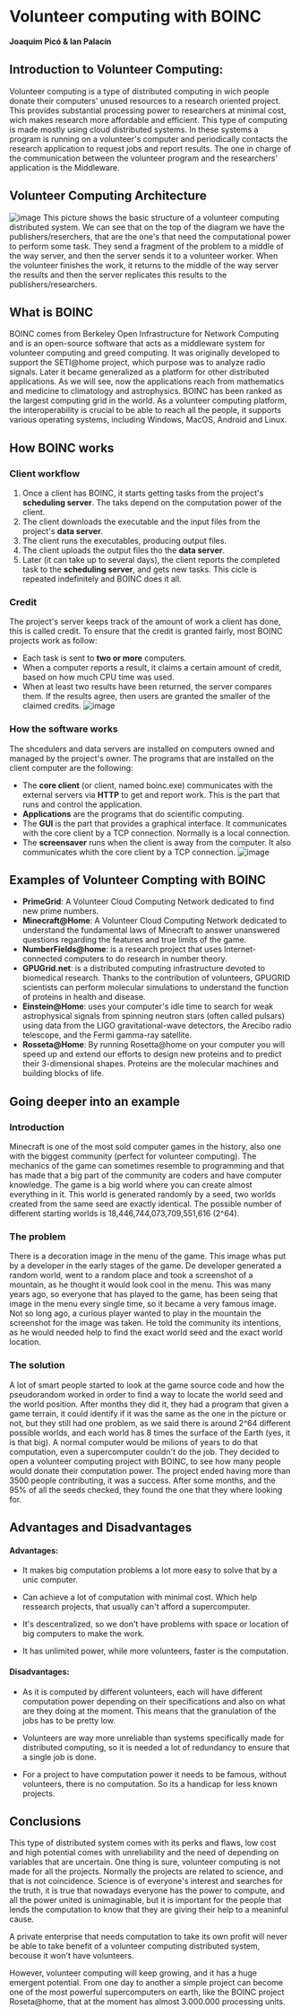 # Volunteer   computing   with   BOINC

**Joaquim Picó & Ian Palacín**

## Introduction to Volunteer Computing:

Volunteer computing is a type of distributed computing in wich people donate their computers' unused resources
to a research oriented project. This provides substantial processing power to researchers at minimal cost, 
wich makes research more affordable and efficient. This type of computing is made mostly using cloud 
distributed systems. In these systems a program is running on a volunteer's computer and periodically contacts 
the research application to request jobs and report results. The one in charge of the communication between
the volunteer program and the researchers' application is the Middleware.    

## Volunteer Computing Architecture

![image](architecture.png)
This picture shows the basic structure of a volunteer computing 
distributed system. We can see that on the top of the diagram we 
have the publishers/reserchers, that are the one's that need the 
computational power to perform some task. They send a fragment of 
the problem to a middle of the way server, and then the server sends 
it to a volunteer worker. When the volunteer finishes the work, it 
returns to the middle of the way server the results and then the 
server replicates this results to the publishers/researchers.

## What is BOINC

BOINC comes from Berkeley Open Infrastructure for Network Computing and is an open-source software that acts
as a middleware system for volunteer computing and greed computing. It was originally developed to support 
the SETI@home project, which purpose was to analyze radio signals. Later it became generalized as a platform
for other distributed applications. As we will see, now the applications reach from mathematics and medicine to
climatology and astrophysics. 
BOINC has been ranked as the largest computing grid in the world. As a volunteer computing platform, the
interoperability is crucial to be able to reach all the people, it supports various operating systems, 
including Windows, MacOS, Android and Linux.

## How BOINC works
### Client workflow
1. Once a client has BOINC, it starts getting tasks from the project's **scheduling server**. The taks depend on the computation power of the client.
2. The client downloads the executable and the input files from the project's **data server**.
3. The client runs the executables, producing output files.
4. The client uploads the output files tho the **data server**.
5. Later (it can take up to several days), the client reports the completed task to the **scheduling server**, and gets new tasks.
This cicle is repeated indefinitely and BOINC does it all.

### Credit

The project's server keeps track of the amount of work a client has done, this is called credit. To ensure that the credit 
is granted fairly, most BOINC projects work as follow:
* Each task is sent to **two or more** computers.
* When a computer reports a result, it claims a certain amount of credit, based on how much CPU time was used.
* When at least two results have been returned, the server compares them. If the results agree, then users are granted the smaller of the claimed credits.
![image](credit.png)

### How the software works

The shcedulers and data servers are installed on computers owned and managed by the project's owner. The programs that are installed 
on the client computer are the following:
* The **core client** (or client, named boinc.exe) communicates with the external servers via **HTTP** to get and report work. This is the part
that runs and control the application.
* **Applications** are the programs that do scientific computing.
* The **GUI** is the part that provides a graphical interface. It communicates with the core client by a TCP connection. Normally is a local connection.
* The **screensaver** runs when the client is away from the computer. It also communicates whith the core client by a TCP connection.
![image](client.png)


## Examples of Volunteer Compting with BOINC

* **PrimeGrid**: A Volunteer Cloud Computing Network dedicated to find new prime numbers.
* **Minecraft@Home**: A Volunteer Cloud Computing Network dedicated to understand the fundamental laws of
Minecraft to answer unanswered questions regarding the features and true limits of the game.
* **NumberFields@home**: is a research project that uses Internet-connected computers to do research in number
theory. 
* **GPUGrid.net**: is a distributed computing infrastructure devoted to biomedical research. Thanks to the 
contribution of volunteers, GPUGRID scientists can perform molecular simulations to understand the function
of proteins in health and disease.
* **Einstein@Home**: uses your computer's idle time to search for weak astrophysical signals from spinning 
neutron stars (often called pulsars) using data from the LIGO gravitational-wave detectors, the Arecibo 
radio telescope, and the Fermi gamma-ray satellite.
* **Rosseta@Home**: By running Rosetta@home on your computer you will speed up and extend our efforts to design 
new proteins and to predict their 3-dimensional shapes. Proteins are the molecular machines and building 
blocks of life. 

## Going deeper into an example
### Introduction
Minecraft is one of the most sold computer games in the history, also one with the biggest community (perfect for volunteer computing).
The mechanics of the game can sometimes resemble to programming and that has made that a big part of the community are coders and
have computer knowledge. The game is a big world where you can create almost everything in it. This world is generated randomly by a
seed, two worlds created from the same seed are exactly identical. The possible number of different starting worlds is 
18,446,744,073,709,551,616 (2^64). 

### The problem
There is a decoration image in the menu of the game. This image whas put by a developer in the early stages of the game. 
De developer generated a random world, went to a random place and took a screenshot of a mountain, as he thought it would look cool
in the menu. This was many years ago, so everyone that has played to the game, has been seing that image in the menu every single time,
so it became a very famous image. 
Not so long ago, a curious player wanted to play in the mountain the screenshot for the image was taken. He told the community its intentions,
as he would needed help to find the exact world seed and the exact world location.

### The solution
A lot of smart people started to look at the game source code and how the pseudorandom worked in order to find a way to locate the world seed and 
the world position. After months they did it, they had a program that given a game terrain, it could identify if it was the same as the one in 
the picture or not, but they still had one problem, as we said there is around 2^64 different possible worlds, and each world has 8 times the surface
of the Earth (yes, it is that big). A normal computer would be milions of years to do that computation, even a supercomputer couldn't do the job.
They decided to open a volunteer computing project with BOINC, to see how many people would donate their computation power. The project ended having
more than 3500 people contributing, it was a success. After some months, and the 95% of all the seeds checked, they found the one that they where 
looking for.

## Advantages and Disadvantages
#### Advantages:
* It makes big computation problems a lot more easy to solve that by a
unic computer.

* Can achieve a lot of computation with minimal cost. Which help ressearch
 projects, that usually can't afford a supercomputer.

* It's descentralized, so we don't have problems with space or 
location of big computers to make the work.

* It has unlimited power, while more volunteers, faster is the computation.

#### Disadvantages:
* As it is computed by different volunteers, each will
 have different computation power depending on their 
 specifications and also on what are they doing at the moment.
 This means that the granulation of the jobs has to be pretty low.

* Volunteers are way more unreliable than systems specifically made
 for distributed computing, so it is needed a lot of redundancy 
 to ensure that a single job is done.

* For a project to have computation power it needs to be famous,
 without volunteers, there is no computation. So its a handicap
 for less known projects.

## Conclusions
This type of distributed system comes with its perks and flaws, 
low cost and high potential comes with unreliability and the need
of depending on variables that are uncertain. One thing is sure,
volunteer computing is not made for all the projects. 
Normally the projects are related to science, and that is not coincidence.
Science is of everyone's interest and searches for the truth, it is true that
nowadays everyone has the power to compute, and all the power united
is unimaginable, but it is important for the people that lends the computation
to know that they are giving their help to a meaninful cause.

A private enterprise that needs computation to take its own profit will never be
able to take benefit of a volunteer computing distributed system, becouse it won't
have volunteers.

However, volunteer computing will keep growing, and it has a huge emergent potential.
From one day to another a simple project can become one of the most powerful supercomputers 
on earth, like the BOINC project Roseta@home, that at the moment has almost 
3.000.000 processing units.


